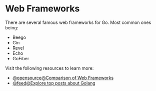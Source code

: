 # Web Frameworks

There are several famous web frameworks for Go. Most common ones being:

- Beego
- Gin
- Revel
- Echo
- GoFiber

Visit the following resources to learn more:

- [@opensource@Comparison of Web Frameworks](https://github.com/diyan/go-web-framework-comparison)
- [@feed@Explore top posts about Golang](https://app.daily.dev/tags/golang?ref=roadmapsh)
